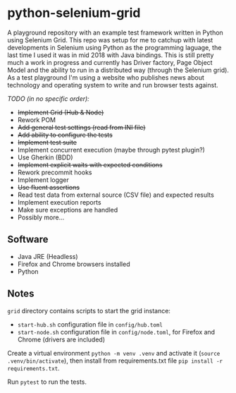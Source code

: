 # python-selenium-grid

A playground repository with an example test framework written in Python using Selenium Grid.
This repo was setup for me to catchup with latest developments in Selenium using Python as the programming laguage, the last time I used it was in mid 2018 with Java bindings. This is still pretty much a work in progress and currently has Driver factory, Page Object Model and the ability to run in a distributed way (through the Selenium grid). As a test playground I'm using a website who publishes news about technology and operating system to write and run browser tests against.

*TODO (in no specific order):*

- ~~Implement Grid (Hub & Node)~~
- Rework POM
- ~~Add general test settings (read from INI file)~~
- ~~Add ability to configure the tests~~
- ~~Implement test suite~~
- Implement concurrent execution (maybe through pytest plugin?)
- Use Gherkin (BDD)
- ~~Implement explicit waits with expected conditions~~
- Rework precommit hooks
- Implement logger
- ~~Use fluent assertions~~
- Read test data from external source (CSV file) and expected results
- Implement execution reports
- Make sure exceptions are handled
- Possibly more...

## Software

- Java JRE (Headless)
- Firefox and Chrome browsers installed
- Python

## Notes

```grid``` directory contains scripts to start the grid instance:

- ```start-hub.sh``` configuration file in ```config/hub.toml```
- ```start-node.sh``` configuration file in ```config/node.toml```, for Firefox and Chrome (drivers are included)

Create a virtual environment ```python -m venv .venv``` and activate it (```source .venv/bin/activate```), then install from requirements.txt file ```pip install -r requirements.txt```.

Run ```pytest``` to run the tests.
